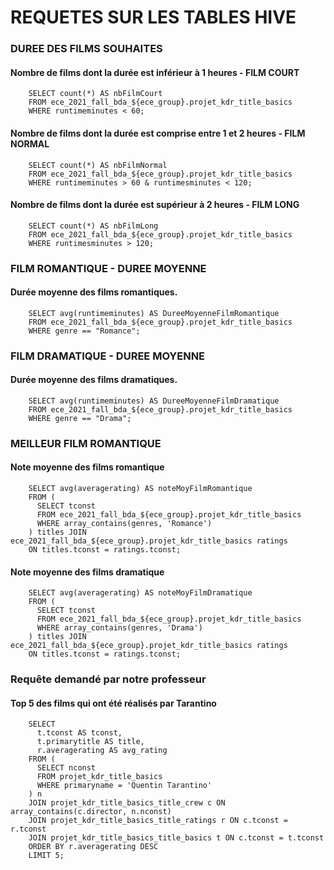 # REQUETES SUR LES TABLES HIVE

### DUREE DES FILMS SOUHAITES

#### Nombre de films dont la durée est inférieur à 1 heures - FILM COURT
```
    SELECT count(*) AS nbFilmCourt
    FROM ece_2021_fall_bda_${ece_group}.projet_kdr_title_basics
    WHERE runtimeminutes < 60;
```

#### Nombre de films dont la durée est comprise entre 1 et 2 heures - FILM NORMAL
```
    SELECT count(*) AS nbFilmNormal
    FROM ece_2021_fall_bda_${ece_group}.projet_kdr_title_basics
    WHERE runtimeminutes > 60 & runtimesminutes < 120;
```
#### Nombre de films dont la durée est supérieur à 2 heures - FILM LONG
```
    SELECT count(*) AS nbFilmLong
    FROM ece_2021_fall_bda_${ece_group}.projet_kdr_title_basics
    WHERE runtimesminutes > 120;
```

### FILM ROMANTIQUE - DUREE MOYENNE
#### Durée moyenne des films romantiques.
```
    SELECT avg(runtimeminutes) AS DureeMoyenneFilmRomantique
    FROM ece_2021_fall_bda_${ece_group}.projet_kdr_title_basics
    WHERE genre == "Romance";
```

### FILM DRAMATIQUE - DUREE MOYENNE
#### Durée moyenne des films dramatiques.
```
    SELECT avg(runtimeminutes) AS DureeMoyenneFilmDramatique
    FROM ece_2021_fall_bda_${ece_group}.projet_kdr_title_basics
    WHERE genre == "Drama";
```
### MEILLEUR FILM ROMANTIQUE
#### Note moyenne des films romantique
```
    SELECT avg(averagerating) AS noteMoyFilmRomantique
    FROM (
      SELECT tconst
      FROM ece_2021_fall_bda_${ece_group}.projet_kdr_title_basics
      WHERE array_contains(genres, 'Romance')
    ) titles JOIN ece_2021_fall_bda_${ece_group}.projet_kdr_title_basics ratings
    ON titles.tconst = ratings.tconst;
```
#### Note moyenne des films dramatique
```
    SELECT avg(averagerating) AS noteMoyFilmDramatique
    FROM (
      SELECT tconst
      FROM ece_2021_fall_bda_${ece_group}.projet_kdr_title_basics
      WHERE array_contains(genres, 'Drama')
    ) titles JOIN ece_2021_fall_bda_${ece_group}.projet_kdr_title_basics ratings
    ON titles.tconst = ratings.tconst;
```
### Requête demandé par notre professeur
#### Top 5 des films qui ont été réalisés par Tarantino
```
    SELECT
      t.tconst AS tconst,
      t.primarytitle AS title,
      r.averagerating AS avg_rating
    FROM (
      SELECT nconst
      FROM projet_kdr_title_basics
      WHERE primaryname = 'Quentin Tarantino'
    ) n
    JOIN projet_kdr_title_basics_title_crew c ON array_contains(c.director, n.nconst)
    JOIN projet_kdr_title_basics_title_ratings r ON c.tconst = r.tconst
    JOIN projet_kdr_title_basics_title_basics t ON c.tconst = t.tconst
    ORDER BY r.averagerating DESC
    LIMIT 5;
```
